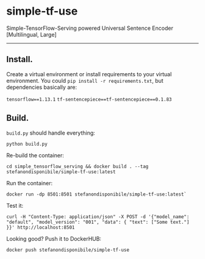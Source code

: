 # simple-tf-use
Simple-TensorFlow-Serving powered Universal Sentence Encoder [Multilingual, Large]

---

## Install.
Create a virtual environment or install requirements to your virtual environment.
You could `pip install -r requirements.txt`, but dependencies basically are:

`tensorflow==1.13.1`
`tf-sentencepiece==tf-sentencepiece==0.1.83`

## Build.
`build.py` should handle everything:

```
python build.py
```

Re-build the container:
```
cd simple_tensorflow_serving && docker build . --tag stefanondisponibile/simple-tf-use:latest
```

Run the container: 
```
docker run -dp 8501:8501 stefanondisponibile/simple-tf-use:latest`
```

Test it: 
```
curl -H "Content-Type: application/json" -X POST -d '{"model_name": "default", "model_version": "001", "data": { "text": ["Some text."] }}' http://localhost:8501
```

Looking good? Push it to DockerHUB: 
```
docker push stefanondisponibile/simple-tf-use
```
